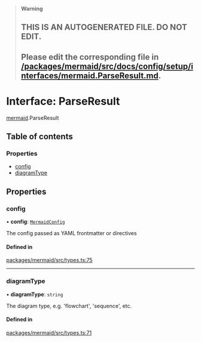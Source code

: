 > **Warning**
>
> ## THIS IS AN AUTOGENERATED FILE. DO NOT EDIT.
>
> ## Please edit the corresponding file in [/packages/mermaid/src/docs/config/setup/interfaces/mermaid.ParseResult.md](../../../../packages/mermaid/src/docs/config/setup/interfaces/mermaid.ParseResult.md).

# Interface: ParseResult

[mermaid](../modules/mermaid.md).ParseResult

## Table of contents

### Properties

- [config](mermaid.ParseResult.md#config)
- [diagramType](mermaid.ParseResult.md#diagramtype)

## Properties

### config

• **config**: [`MermaidConfig`](mermaid.MermaidConfig.md)

The config passed as YAML frontmatter or directives

#### Defined in

[packages/mermaid/src/types.ts:75](https://github.com/mermaid-js/mermaid/blob/master/packages/mermaid/src/types.ts#L75)

---

### diagramType

• **diagramType**: `string`

The diagram type, e.g. 'flowchart', 'sequence', etc.

#### Defined in

[packages/mermaid/src/types.ts:71](https://github.com/mermaid-js/mermaid/blob/master/packages/mermaid/src/types.ts#L71)
